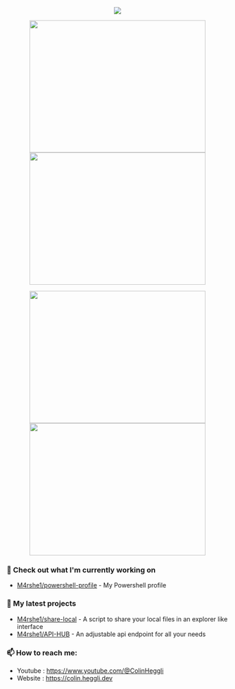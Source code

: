 <p align="center"><a href="https://github.com/anuraghazra/github-readme-stats">
  <img align="center" src="https://github-readme-stats.vercel.app/api?username=M4rshe1&show_icons=true&theme=tokyonight" />
</a></p>

<p align="center"><a href="https://wakatime.com/@M4rshe1">
  <img align="center" width="400" height="300" src="https://wakatime.com/share/@018bc2ed-0129-4249-80da-3cc7c6037c66/74537e1a-9549-484a-ac48-a7853420da5f.svg" />
</a>
<a href="https://wakatime.com/@M4rshe1">
  <img align="center" width="400" height="300" src="https://wakatime.com/share/@018bc2ed-0129-4249-80da-3cc7c6037c66/bb07fadf-443b-4f3c-a6e0-4a538cce9eff.svg" />
</a></p>

<p align="center"><a href="https://wakatime.com/@M4rshe1">
  <img align="center" width="400" height="300" src="https://wakatime.com/share/@018bc2ed-0129-4249-80da-3cc7c6037c66/2cdd953e-a702-4f2c-a310-be4f22e66d59.svg" />
</a>
<a href="https://wakatime.com/@M4rshe1">
  <img align="center" width="400" height="300" src="https://wakatime.com/share/@018bc2ed-0129-4249-80da-3cc7c6037c66/287d3975-1fc0-4085-8038-1c4440f8428a.svg" />
</a></p>

### 👷 Check out what I'm currently working on

- [M4rshe1/powershell-profile](https://github.com/M4rshe1/powershell-profile) - My Powershell profile

### 🌱 My latest projects

- [M4rshe1/share-local](https://github.com/M4rshe1/share-local) - A script to share your local files in an explorer like interface
- [M4rshe1/API-HUB](https://github.com/M4rshe1/API-HUB) - An adjustable api endpoint for all your needs

[//]: # (### 📰 Recent Blog Posts)

### 📫 How to reach me:
- Youtube   : <https://www.youtube.com/@ColinHeggli>
- Website   : <https://colin.heggli.dev>